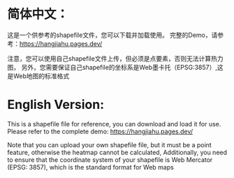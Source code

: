 # 简体中文：

这是一个供参考的shapefile文件，您可以下载并加载使用。
完整的Demo，请参考：https://hangjiahu.pages.dev/

注意，您可以使用自己shapefile文件上传，但必须是点要素，否则无法计算热力图，
另外，您需要保证自己shapefile的坐标系是Web墨卡托（EPSG:3857）,这是Web地图的标准格式



# English Version:

This is a shapefile file for reference, you can download and load it for use.
Please refer to the complete demo: https://hangjiahu.pages.dev/

Note that you can upload your own shapefile file, but it must be a point feature, otherwise the heatmap cannot be calculated,
Additionally, you need to ensure that the coordinate system of your shapefile is Web Mercator (EPSG: 3857), which is the standard format for Web maps
